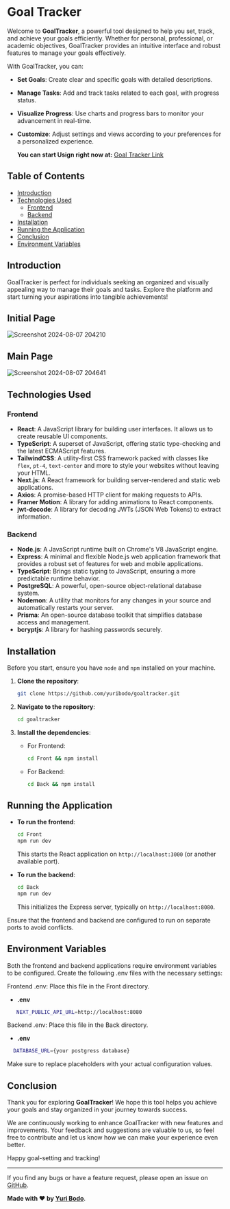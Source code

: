 # Goal Tracker

Welcome to **GoalTracker**, a powerful tool designed to help you set, track, and achieve your goals efficiently. Whether for personal, professional, or academic objectives, GoalTracker provides an intuitive interface and robust features to manage your goals effectively.

With GoalTracker, you can:
- **Set Goals**: Create clear and specific goals with detailed descriptions.
- **Manage Tasks**: Add and track tasks related to each goal, with progress status.
- **Visualize Progress**: Use charts and progress bars to monitor your advancement in real-time.
- **Customize**: Adjust settings and views according to your preferences for a personalized experience.

  **You can start Usign right now at:** [Goal Tracker Link](https://goaltracker-xi.vercel.app/)

## Table of Contents

- [Introduction](#introduction)
- [Technologies Used](#technologies-used)
  - [Frontend](#frontend)
  - [Backend](#backend)
- [Installation](#installation)
- [Running the Application](#running-the-application)
- [Conclusion](#conclusion)
- [Environment Variables](#environment-variables)

## Introduction

GoalTracker is perfect for individuals seeking an organized and visually appealing way to manage their goals and tasks. Explore the platform and start turning your aspirations into tangible achievements!

## Initial Page
![Screenshot 2024-08-07 204210](https://github.com/user-attachments/assets/958d15ad-9cff-460a-ba4c-4b092288b52e)

## Main Page
![Screenshot 2024-08-07 204641](https://github.com/user-attachments/assets/4fdd17dd-85ca-468b-8756-861b54bcde65)


## Technologies Used

### Frontend

- **React**: A JavaScript library for building user interfaces. It allows us to create reusable UI components.
- **TypeScript**: A superset of JavaScript, offering static type-checking and the latest ECMAScript features.
- **TailwindCSS**: A utility-first CSS framework packed with classes like `flex`, `pt-4`, `text-center` and more to style your websites without leaving your HTML.
- **Next.js**: A React framework for building server-rendered and static web applications.
- **Axios**: A promise-based HTTP client for making requests to APIs.
- **Framer Motion**: A library for adding animations to React components.
- **jwt-decode**: A library for decoding JWTs (JSON Web Tokens) to extract information.

### Backend

- **Node.js**: A JavaScript runtime built on Chrome's V8 JavaScript engine.
- **Express**: A minimal and flexible Node.js web application framework that provides a robust set of features for web and mobile applications.
- **TypeScript**: Brings static typing to JavaScript, ensuring a more predictable runtime behavior.
- **PostgreSQL**: A powerful, open-source object-relational database system.
- **Nodemon**: A utility that monitors for any changes in your source and automatically restarts your server.
- **Prisma**: An open-source database toolkit that simplifies database access and management.
- **bcryptjs**: A library for hashing passwords securely.


## Installation

Before you start, ensure you have `node` and `npm` installed on your machine. 

1. **Clone the repository**:
   
   ```bash
   git clone https://github.com/yuribodo/goaltracker.git
   ```

2. **Navigate to the repository**:

   ```bash
   cd goaltracker
   ```

3. **Install the dependencies**:

   - For Frontend:
   
     ```bash
     cd Front && npm install
     ```

   - For Backend:

     ```bash
     cd Back && npm install
     ```

## Running the Application

- **To run the frontend**:

  ```bash
  cd Front
  npm run dev
  ```

  This starts the React application on `http://localhost:3000` (or another available port).

- **To run the backend**:

  ```bash
  cd Back
  npm run dev
  ```

  This initializes the Express server, typically on `http://localhost:8080`.

Ensure that the frontend and backend are configured to run on separate ports to avoid conflicts.

## Environment Variables

Both the frontend and backend applications require environment variables to be configured. Create the following .env files with the necessary settings:

Frontend .env: Place this file in the Front directory.

- **.env**
```bash
   NEXT_PUBLIC_API_URL=http://localhost:8080
  ```

Backend .env: Place this file in the Back directory.

- **.env**
 ```bash
   DATABASE_URL={your postgress database}
  ```


Make sure to replace placeholders with your actual configuration values.

## Conclusion

Thank you for exploring **GoalTracker**! We hope this tool helps you achieve your goals and stay organized in your journey towards success. 

We are continuously working to enhance GoalTracker with new features and improvements. Your feedback and suggestions are valuable to us, so feel free to contribute and let us know how we can make your experience even better.

Happy goal-setting and tracking!

---

If you find any bugs or have a feature request, please open an issue on [GitHub](https://github.com/yuribodo/goaltracker/issues).

**Made with ❤️ by [Yuri Bodo](https://github.com/yuribodo)**.
